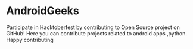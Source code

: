 # AndroidGeeks
Participate in Hacktoberfest by contributing to  Open Source project on GitHub! Here you can contribute projects related to android apps ,python. Happy contributing
